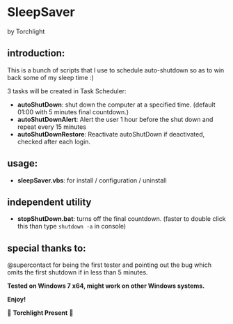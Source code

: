 # SleepSaver

by Torchlight

## introduction:

This is a bunch of scripts that I use to schedule auto-shutdown so as to win back some of my sleep time :)

3 tasks will be created in Task Scheduler:

* __autoShutDown__:         shut down the computer at a specified time. (default 01:00 with 5 minutes final countdown.)
* __autoShutDownAlert__:    Alert the user 1 hour before the shut down and repeat every 15 minutes
* __autoShutDownRestore__:  Reactivate autoShutDown if deactivated, checked after each login.

## usage:

* __sleepSaver.vbs__: for install / configuration / uninstall

## independent utility

* __stopShutDown.bat__: turns off the final countdown. (faster to double click this than type `shutdown -a` in console)

## special thanks to:

@supercontact for being the first tester and pointing out the bug which omits the first shutdown if in less than 5 minutes.

__Tested on Windows 7 x64, might work on other Windows systems.__

__Enjoy!__

:flashlight: __Torchlight Present__ :flashlight:
